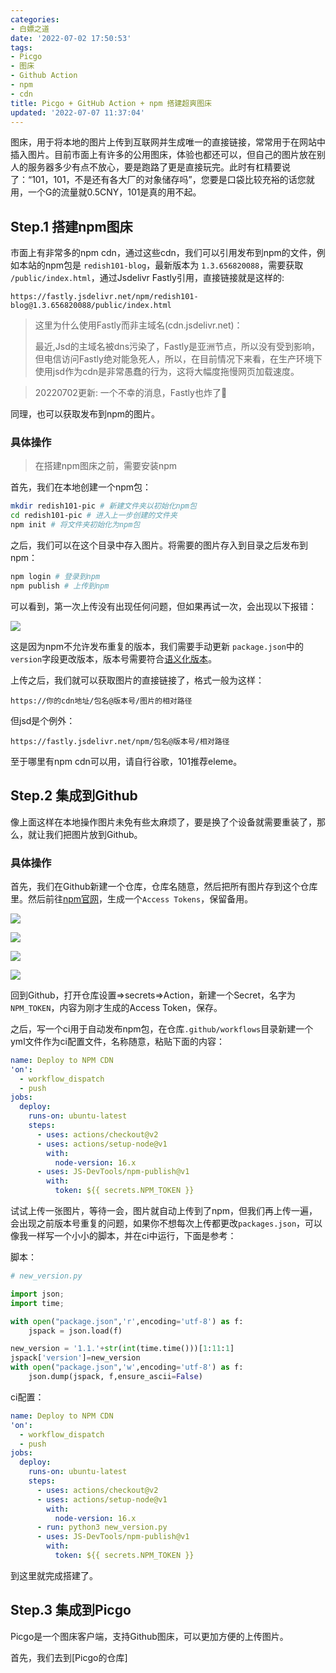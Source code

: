 ```yaml
---
categories:
- 白嫖之道
date: '2022-07-02 17:50:53'
tags:
- Picgo
- 图床
- Github Action
- npm
- cdn
title: Picgo + GitHub Action + npm 搭建超爽图床
updated: '2022-07-07 11:37:04'
---
```

图床，用于将本地的图片上传到互联网并生成唯一的直接链接，常常用于在网站中插入图片。目前市面上有许多的公用图床，体验也都还可以，但自己的图片放在别人的服务器多少有点不放心，要是跑路了更是直接玩完。此时有杠精要说了：“101，101，不是还有各大厂的对象储存吗”，您要是口袋比较充裕的话您就用，一个G的流量就0.5CNY，101是真的用不起。

## Step.1 搭建npm图床

市面上有非常多的npm cdn，通过这些cdn，我们可以引用发布到npm的文件，例如本站的npm包是 `redish101-blog`，最新版本为 `1.3.656820088`，需要获取 `/public/index.html`，通过Jsdelivr Fastly引用，直接链接就是这样的:

```plaintext
https://fastly.jsdelivr.net/npm/redish101-blog@1.3.656820088/public/index.html
```

> 这里为什么使用Fastly而非主域名(cdn.jsdelivr.net)：
>
> 最近,Jsd的主域名被dns污染了，Fastly是亚洲节点，所以没有受到影响，但电信访问Fastly绝对能急死人，所以，在目前情况下来看，在生产环境下使用jsd作为cdn是非常愚蠢的行为，这将大幅度拖慢网页加载速度。

> 20220702更新: 一个不幸的消息，Fastly也炸了🙁

同理，也可以获取发布到npm的图片。

### 具体操作

> 在搭建npm图床之前，需要安装npm

首先，我们在本地创建一个npm包：

```bash
mkdir redish101-pic # 新建文件夹以初始化npm包
cd redish101-pic # 进入上一步创建的文件夹
npm init # 将文件夹初始化为npm包
```

之后，我们可以在这个目录中存入图片。将需要的图片存入到目录之后发布到npm：

```bash
npm login # 登录到npm
npm publish # 上传到npm
```

可以看到，第一次上传没有出现任何问题，但如果再试一次，会出现以下报错：

![](https://cdn1.tianli0.top/gh/Redish101/cdn@src/img/20220703211438.png)

这是因为npm不允许发布重复的版本，我们需要手动更新 `package.json`中的 `version`字段更改版本，版本号需要符合[语义化版本](https://semver.org/lang/zh-CN/)。

上传之后，我们就可以获取图片的直接链接了，格式一般为这样：

```plaintext
https://你的cdn地址/包名@版本号/图片的相对路径
```

但jsd是个例外：

```plaintext
https://fastly.jsdelivr.net/npm/包名@版本号/相对路径
```

至于哪里有npm cdn可以用，请自行谷歌，101推荐eleme。

## Step.2 集成到Github

像上面这样在本地操作图片未免有些太麻烦了，要是换了个设备就需要重装了，那么，就让我们把图片放到Github。

### 具体操作

首先，我们在Github新建一个仓库，仓库名随意，然后把所有图片存到这个仓库里。然后前往[npm官网](https://www.npmjs.com/)，生成一个`Access Tokens`，保留备用。

![](https://cdn1.tianli0.top/gh/Redish101/cdn@src/img/20220707114628.png)

![](https://cdn1.tianli0.top/gh/Redish101/cdn@src/img/20220707114742.png)

![](https://cdn1.tianli0.top/gh/Redish101/cdn@src/img/20220707114931.png)

![](https://cdn1.tianli0.top/gh/Redish101/cdn@src/img/20220707115044.png)

回到Github，打开仓库设置=>secrets=>Action，新建一个Secret，名字为`NPM_TOKEN`，内容为刚才生成的Access Token，保存。

之后，写一个ci用于自动发布npm包，在仓库`.github/workflows`目录新建一个yml文件作为ci配置文件，名称随意，粘贴下面的内容：

```yaml
name: Deploy to NPM CDN
'on':
  - workflow_dispatch
  - push
jobs:
  deploy:
    runs-on: ubuntu-latest
    steps:
      - uses: actions/checkout@v2
      - uses: actions/setup-node@v1
        with:
          node-version: 16.x
      - uses: JS-DevTools/npm-publish@v1
        with:
          token: ${{ secrets.NPM_TOKEN }}
```

试试上传一张图片，等待一会，图片就自动上传到了npm，但我们再上传一遍，会出现之前版本号重复的问题，如果你不想每次上传都更改`packages.json`，可以像我一样写一个小小的脚本，并在ci中运行，下面是参考：

脚本：

```python
# new_version.py

import json;
import time;

with open("package.json",'r',encoding='utf-8') as f:
    jspack = json.load(f)

new_version = '1.1.'+str(int(time.time()))[1:11:1]
jspack['version']=new_version
with open("package.json",'w',encoding='utf-8') as f:
    json.dump(jspack, f,ensure_ascii=False)
```

ci配置：

```yaml
name: Deploy to NPM CDN
'on':
  - workflow_dispatch
  - push
jobs:
  deploy:
    runs-on: ubuntu-latest
    steps:
      - uses: actions/checkout@v2
      - uses: actions/setup-node@v1
        with:
          node-version: 16.x
      - run: python3 new_version.py
      - uses: JS-DevTools/npm-publish@v1
        with:
          token: ${{ secrets.NPM_TOKEN }}

```

到这里就完成搭建了。

## Step.3 集成到Picgo

Picgo是一个图床客户端，支持Github图床，可以更加方便的上传图片。

首先，我们去到[Picgo的仓库]

